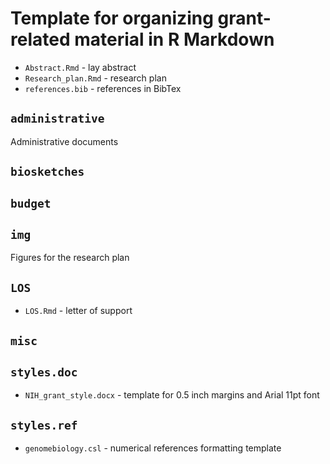 # Template for organizing grant-related material in R Markdown

- `Abstract.Rmd` - lay abstract
- `Research_plan.Rmd` - research plan
- `references.bib` - references in BibTex

## `administrative`

Administrative documents

## `biosketches`

## `budget`

## `img`

Figures for the research plan

## `LOS`

- `LOS.Rmd` - letter of support

## `misc`

## `styles.doc`

- `NIH_grant_style.docx` - template for 0.5 inch margins and Arial 11pt font

## `styles.ref`

- `genomebiology.csl` - numerical references formatting template